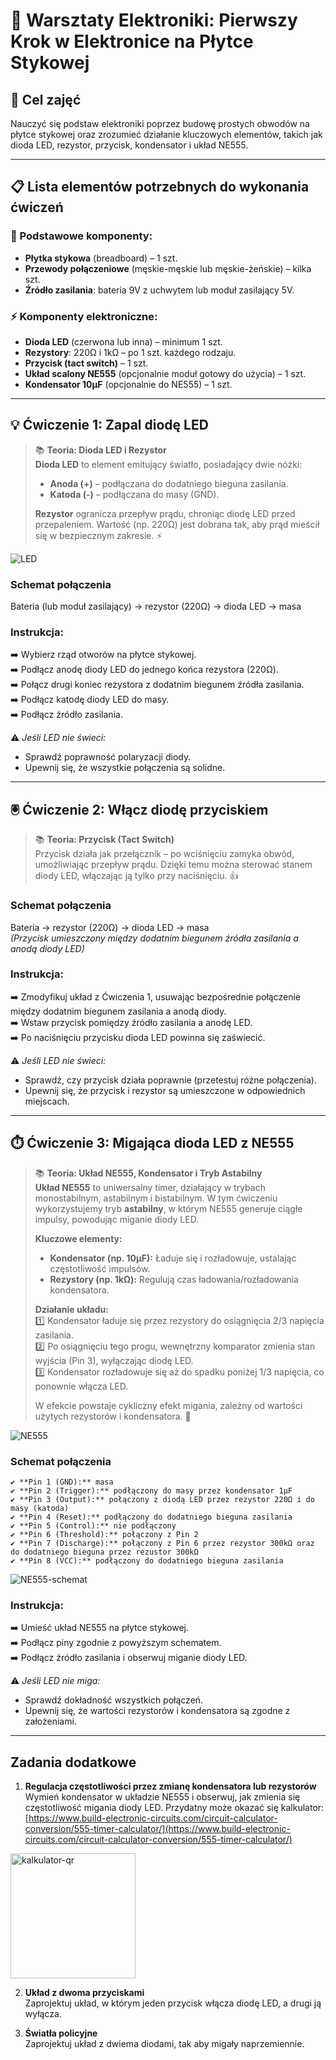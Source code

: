 # 🔌 **Warsztaty Elektroniki: Pierwszy Krok w Elektronice na Płytce Stykowej**

## 🎯 Cel zajęć
Nauczyć się podstaw elektroniki poprzez budowę prostych obwodów na płytce stykowej oraz zrozumieć działanie kluczowych elementów, takich jak dioda LED, rezystor, przycisk, kondensator i układ NE555.

---

## 📋 Lista elementów potrzebnych do wykonania ćwiczeń

### 🔩 Podstawowe komponenty:
- **Płytka stykowa** (breadboard) – 1 szt.
- **Przewody połączeniowe** (męskie-męskie lub męskie-żeńskie) – kilka szt.
- **Źródło zasilania**: bateria 9V z uchwytem lub moduł zasilający 5V.

### ⚡ Komponenty elektroniczne:
- **Dioda LED** (czerwona lub inna) – minimum 1 szt.
- **Rezystory**: 220Ω i 1kΩ – po 1 szt. każdego rodzaju.
- **Przycisk (tact switch)** – 1 szt.
- **Układ scalony NE555** (opcjonalnie moduł gotowy do użycia) – 1 szt.
- **Kondensator 10µF** (opcjonalnie do NE555) – 1 szt.

---

## 💡 Ćwiczenie 1: Zapal diodę LED

> 📚 **Teoria: Dioda LED i Rezystor**  
> **Dioda LED** to element emitujący światło, posiadający dwie nóżki:
> - **Anoda (+)** – podłączana do dodatniego bieguna zasilania.
> - **Katoda (-)** – podłączana do masy (GND).
>
> **Rezystor** ogranicza przepływ prądu, chroniąc diodę LED przed przepaleniem. Wartość (np. 220Ω) jest dobrana tak, aby prąd mieścił się w bezpiecznym zakresie. ⚡

![LED](./led.png)

### Schemat połączenia
Bateria (lub moduł zasilający) → rezystor (220Ω) → dioda LED → masa

### Instrukcja:
➡️ Wybierz rząd otworów na płytce stykowej.  
➡️ Podłącz anodę diody LED do jednego końca rezystora (220Ω).  
➡️ Połącz drugi koniec rezystora z dodatnim biegunem źródła zasilania.  
➡️ Podłącz katodę diody LED do masy.  
➡️ Podłącz źródło zasilania.

⚠️ *Jeśli LED nie świeci:*
- Sprawdź poprawność polaryzacji diody.
- Upewnij się, że wszystkie połączenia są solidne.

---

## 🖲️ Ćwiczenie 2: Włącz diodę przyciskiem

> 📚 **Teoria: Przycisk (Tact Switch)**  
> Przycisk działa jak przełącznik – po wciśnięciu zamyka obwód, umożliwiając przepływ prądu. Dzięki temu można sterować stanem diody LED, włączając ją tylko przy naciśnięciu. 👍

### Schemat połączenia
Bateria → rezystor (220Ω) → dioda LED → masa  
*(Przycisk umieszczony między dodatnim biegunem źródła zasilania a anodą diody LED)*

### Instrukcja:
➡️ Zmodyfikuj układ z Ćwiczenia 1, usuwając bezpośrednie połączenie między dodatnim biegunem zasilania a anodą diody.  
➡️ Wstaw przycisk pomiędzy źródło zasilania a anodę LED.  
➡️ Po naciśnięciu przycisku dioda LED powinna się zaświecić.

⚠️ *Jeśli LED nie świeci:*
- Sprawdź, czy przycisk działa poprawnie (przetestuj różne połączenia).
- Upewnij się, że przycisk i rezystor są umieszczone w odpowiednich miejscach.

---

## ⏱️ Ćwiczenie 3: Migająca dioda LED z NE555

> 📚 **Teoria: Układ NE555, Kondensator i Tryb Astabilny**  
> **Układ NE555** to uniwersalny timer, działający w trybach monostabilnym, astabilnym i bistabilnym. W tym ćwiczeniu wykorzystujemy tryb **astabilny**, w którym NE555 generuje ciągłe impulsy, powodując miganie diody LED.
>
> **Kluczowe elementy:**
> - **Kondensator (np. 10µF):** Ładuje się i rozładowuje, ustalając częstotliwość impulsów.
> - **Rezystory (np. 1kΩ):** Regulują czas ładowania/rozładowania kondensatora.
>
> **Działanie układu:**  
> 1️⃣ Kondensator ładuje się przez rezystory do osiągnięcia 2/3 napięcia zasilania.  
> 2️⃣ Po osiągnięciu tego progu, wewnętrzny komparator zmienia stan wyjścia (Pin 3), wyłączając diodę LED.  
> 3️⃣ Kondensator rozładowuje się aż do spadku poniżej 1/3 napięcia, co ponownie włącza LED.
>
> W efekcie powstaje cykliczny efekt migania, zależny od wartości użytych rezystorów i kondensatora. 🔄

![NE555](./NE555.png)

### Schemat połączenia
```  
✔ **Pin 1 (GND):** masa  
✔ **Pin 2 (Trigger):** podłączony do masy przez kondensator 1µF  
✔ **Pin 3 (Output):** połączony z diodą LED przez rezystor 220Ω i do masy (katoda) 
✔ **Pin 4 (Reset):** podłączony do dodatniego bieguna zasilania  
✔ **Pin 5 (Control):** nie podłączony
✔ **Pin 6 (Threshold):** połączony z Pin 2  
✔ **Pin 7 (Discharge):** połączony z Pin 6 przez rezystor 300kΩ oraz do dodatniego bieguna przez rezustor 300kΩ
✔ **Pin 8 (VCC):** podłączony do dodatniego bieguna zasilania  
```

![NE555-schemat](./ne555-schemat.png)

### Instrukcja:
➡️ Umieść układ NE555 na płytce stykowej.  
➡️ Podłącz piny zgodnie z powyższym schematem.  
➡️ Podłącz źródło zasilania i obserwuj miganie diody LED.

⚠️ *Jeśli LED nie miga:*
- Sprawdź dokładność wszystkich połączeń.
- Upewnij się, że wartości rezystorów i kondensatora są zgodne z założeniami.

---

## Zadania dodatkowe

1. **Regulacja częstotliwości przez zmianę kondensatora lub rezystorów**  
   Wymień kondensator w układzie NE555 i obserwuj, jak zmienia się częstotliwość migania diody LED. Przydatny może okazać się kalkulator: 
[https://www.build-electronic-circuits.com/circuit-calculator-conversion/555-timer-calculator/](https://www.build-electronic-circuits.com/circuit-calculator-conversion/555-timer-calculator/)

<img src="./kalkulator-qr.png" alt="kalkulator-qr" width="200"/>

2. **Układ z dwoma przyciskami**  
   Zaprojektuj układ, w którym jeden przycisk włącza diodę LED, a drugi ją wyłącza.

3. **Światła policyjne**  
   Zaprojektuj układ z dwiema diodami, tak aby migały naprzemiennie.
